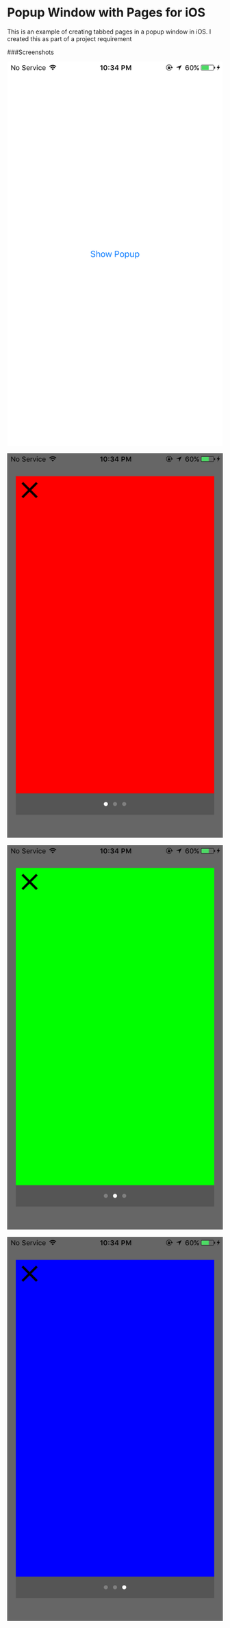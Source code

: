 # Popup Window with Pages for iOS

This is an example of creating tabbed pages in a popup window in iOS. I created this as part of a project requirement

###Screenshots


![alt tag](https://github.com/satyajeetgawas/popup_with_pages_ios/blob/master/IMG_1400.PNG)



![alt tag](https://github.com/satyajeetgawas/popup_with_pages_ios/blob/master/IMG_1401.PNG)



![alt tag](https://github.com/satyajeetgawas/popup_with_pages_ios/blob/master/IMG_1402.PNG)


![alt tag](https://github.com/satyajeetgawas/popup_with_pages_ios/blob/master/IMG_1403.PNG)



